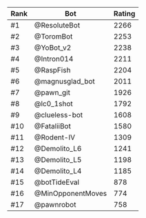 Rank|Bot|Rating
---|---|---
#1|@ResoluteBot|2266
#2|@ToromBot|2253
#3|@YoBot_v2|2238
#4|@Intron014|2211
#5|@RaspFish|2204
#6|@magnusglad_bot|2011
#7|@pawn_git|1926
#8|@lc0_1shot|1792
#9|@clueless-bot|1608
#10|@FataliiBot|1580
#11|@Rodent-IV|1309
#12|@Demolito_L6|1241
#13|@Demolito_L5|1198
#14|@Demolito_L4|1185
#15|@botTideEval|878
#16|@MinOpponentMoves|774
#17|@pawnrobot|758
